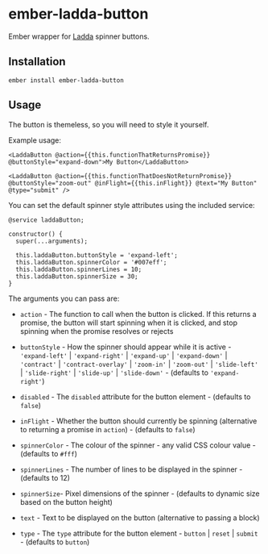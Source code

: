ember-ladda-button
==============================================================================

Ember wrapper for [Ladda](https://github.com/hakimel/Ladda) spinner buttons.

Installation
------------------------------------------------------------------------------

```
ember install ember-ladda-button
```

Usage
------------------------------------------------------------------------------

The button is themeless, so you will need to style it yourself.

Example usage:

```
<LaddaButton @action={{this.functionThatReturnsPromise}} @buttonStyle="expand-down">My Button</LaddaButton>

<LaddaButton @action={{this.functionThatDoesNotReturnPromise}} @buttonStyle="zoom-out" @inFlight={{this.inFlight}} @text="My Button" @type="submit" />
```

You can set the default spinner style attributes using the included service:

```
@service laddaButton;

constructor() {
  super(...arguments);

  this.laddaButton.buttonStyle = 'expand-left';
  this.laddaButton.spinnerColor = '#007eff';
  this.laddaButton.spinnerLines = 10;
  this.laddaButton.spinnerSize = 30;
}
```

The arguments you can pass are:

* `action` - The function to call when the button is clicked. If this returns a promise, the button will start spinning when it is clicked, and stop spinning when the promise resolves or rejects

* `buttonStyle` - How the spinner should appear while it is active - `'expand-left'` | `'expand-right'` | `'expand-up'` | `'expand-down'` | `'contract'` | `'contract-overlay'` | `'zoom-in'` | `'zoom-out'` | `'slide-left'` | `'slide-right'` | `'slide-up'` | `'slide-down'` - (defaults to `'expand-right'`)

* `disabled` - The `disabled` attribute for the button element - (defaults to `false`)

* `inFlight` - Whether the button should currently be spinning (alternative to returning a promise in `action`) - (defaults to `false`)

* `spinnerColor` - The colour of the spinner - any valid CSS colour value - (defaults to `#fff`)

* `spinnerLines` - The number of lines to be displayed in the spinner - (defaults to 12)

* `spinnerSize`- Pixel dimensions of the spinner - (defaults to dynamic size based on the button height)

* `text` - Text to be displayed on the button (alternative to passing a block)

* `type` - The `type` attribute for the button element - `button` | `reset` | `submit` - (defaults to `button`)
